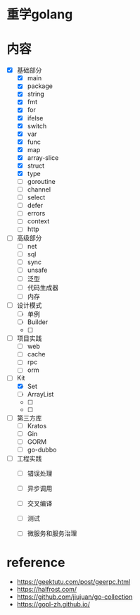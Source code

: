 # 重学golang

# 内容
- [x] 基础部分
    - [x] main
    - [x] package
    - [x] string
    - [x] fmt
    - [x] for 
    - [x] ifelse
    - [x] switch
    - [x] var
    - [x] func
    - [x] map
    - [x] array-slice
    - [x] struct
    - [x] type
    - [ ] goroutine
    - [ ] channel
    - [ ] select
    - [ ] defer
    - [ ] errors
    - [ ] context
    - [ ] http
- [ ] 高级部分
    - [ ] net
    - [ ] sql
    - [ ] sync
    - [ ] unsafe
    - [ ] 泛型
    - [ ] 代码生成器
    - [ ] 内存

- [ ] 设计模式
    - [ ] 单例
    - [ ] Builder
    - [ ]

- [ ] 项目实践
    - [ ] web
    - [ ] cache
    - [ ] rpc
    - [ ] orm

- [ ] Kit
    - [x] Set
    - [ ] ArrayList
    - [ ] 
    - [ ] 


- [ ] 第三方库
    - [ ] Kratos
    - [ ] Gin
    - [ ] GORM
    - [ ] go-dubbo
    
- [ ] 工程实践
    - [ ] 错误处理
    - [ ] 异步调用
    - [ ] 交叉编译
    - [ ] 测试
    - [ ] 微服务和服务治理



# reference
* https://geektutu.com/post/geerpc.html
* https://halfrost.com/
* https://github.com/jiujuan/go-collection
* https://gopl-zh.github.io/